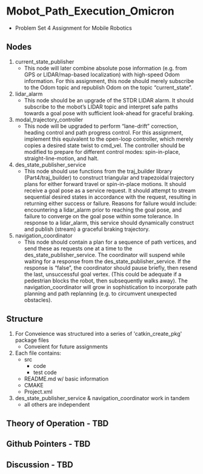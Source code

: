 # Mobot_Path_Execution_Omicron
  - Problem Set 4 Assignment for Mobile Robotics
  
## Nodes
1. current_state_publisher
   - This node will later combine absolute pose information (e.g. from GPS or LIDAR/map-based localization) with high-speed Odom information. For this assignment, this node should merely subscribe to the Odom topic and republish Odom on the topic “current_state”.
2. lidar_alarm
   - This node should be an upgrade of the STDR LIDAR alarm. It should subscribe to the mobot’s LIDAR topic and interpret safe paths towards a goal pose with sufficient look-ahead for graceful braking.
3. modal_trajectory_controller
   - This node will be upgraded to perform “lane-drift” correction, heading control and path progress control. For this assignment, implement this equivalent to the open-loop controller, which merely copies a desired state twist to cmd_vel. The controller should be modified to prepare for different control modes: spin-in-place, straight-line-motion, and halt.
4. des_state_publisher_service
   - This node should use functions from the traj_builder library (Part4/traj_builder) to construct triangular and trapezoidal trajectory plans for either forward travel or spin-in-place motions. It should receive a goal pose as a service request. It should attempt to stream sequential desired states in accordance with the request, resulting in returning either success or failure. Reasons for failure would include: encountering a lidar_alarm prior to reaching the goal pose, and failure to converge on the goal pose within some tolerance. In response to a lidar_alarm, this service should dynamically construct and publish (stream) a graceful braking trajectory.
5. navigation_coordinator
   - This node should contain a plan for a sequence of path vertices, and send these as requests one at a time to the des_state_publisher_service. The coordinator will suspend while waiting for a response from the des_state_publisher_service. If the response is “false”, the coordinator should pause briefly, then resend the last, unsuccessful goal vertex. (This could be adequate if a pedestrian blocks the robot, then subsequently walks away). The navigation_coordinator will grow in sophistication to incorporate path planning and path replanning (e.g. to circumvent unexpected obstacles).
## Structure
1. For Conveience was structured into a series of 'catkin_create_pkg' package files
   - Conveient for future assignments
2. Each file contains:
   - src
     - code
     - test code
   - README.md w/ basic information
   - CMAKE
   - Project.xml
3. des_state_publisher_service & navigation_coordinator work in tandem
   - all others are independent
   
## Theory of Operation - TBD
## Github Pointers - TBD
## Discussion - TBD

